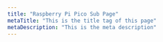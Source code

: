 ```yaml
---
title: "Raspberry Pi Pico Sub Page"
metaTitle: "This is the title tag of this page"
metaDescription: "This is the meta description"
---
```

